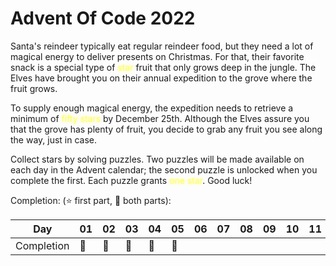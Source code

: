 # Advent Of Code 2022

Santa's reindeer typically eat regular reindeer food, but they need a lot of magical energy to deliver presents on Christmas. For that, their favorite snack is a special type
of <span style="color:#ffff66;text-shadow:0 0 5px #ffff66">star</span> fruit that only grows deep in the jungle. The Elves have brought you on their annual expedition to the grove
where the fruit grows.

To supply enough magical energy, the expedition needs to retrieve a minimum of <span style="color:#ffff66;text-shadow:0 0 5px #ffff66">fifty stars</span> by December 25th. Although
the Elves assure you that the grove has plenty of fruit, you decide to grab any fruit you see along the way, just in case.

Collect stars by solving puzzles. Two puzzles will be made available on each day in the Advent calendar;
the second puzzle is unlocked when you complete the first. Each puzzle grants <span style="color:#ffff66;text-shadow:0 0 5px #ffff66">one star</span>.
Good luck!

Completion: (⭐ first part, 🌟 both parts):

| Day        | 01  | 02  | 03  | 04  | 05  | 06  | 07  | 08  | 09  | 10  | 11  | 12  | 13  | 14  | 15  | 16  | 17  | 18  | 19  | 20  | 21  | 22  | 23  | 24  | 25  |
|------------|-----|-----|-----|-----|-----|-----|-----|-----|-----|-----|-----|-----|-----|-----|-----|-----|-----|-----|-----|-----|-----|-----|-----|-----|-----|
| Completion | 🌟  | 🌟  | 🌟  | 🌟  | 🌟  |     |     |     |     |     |     |     |     |     |     |     |     |     |     |     |     |     |     |     |     |
